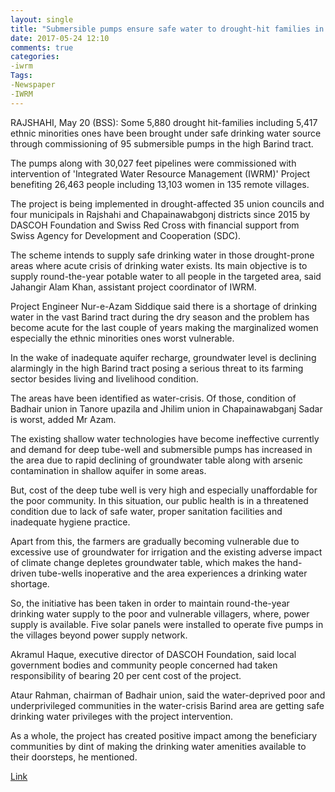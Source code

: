 ```yaml
---
layout: single
title: "Submersible pumps ensure safe water to drought-hit families in Barind region"
date: 2017-05-24 12:10
comments: true
categories: 
-iwrm
Tags:
-Newspaper
-IWRM
---
```

RAJSHAHI, May 20 (BSS): Some 5,880 drought hit-families including 5,417 ethnic minorities ones have been brought under safe drinking water source through commissioning of 95 submersible pumps in the high Barind tract.

The pumps along with 30,027 feet pipelines were commissioned with intervention of 'Integrated Water Resource Management (IWRM)' Project benefiting 26,463 people including 13,103 women in 135 remote villages.

The project is being implemented in drought-affected 35 union councils and four municipals in Rajshahi and Chapainawabgonj districts since 2015 by DASCOH Foundation and Swiss Red Cross with financial support from Swiss Agency for Development and Cooperation (SDC).

The scheme intends to supply safe drinking water in those drought-prone areas where acute crisis of drinking water exists. Its main objective is to supply round-the-year potable water to all people in the targeted area, said Jahangir Alam Khan, assistant project coordinator of IWRM.

Project Engineer Nur-e-Azam Siddique said there is a shortage of drinking water in the vast Barind tract during the dry season and the problem has become acute for the last couple of years making the marginalized women especially the ethnic minorities ones worst vulnerable.

In the wake of inadequate aquifer recharge, groundwater level is declining alarmingly in the high Barind tract posing a serious threat to its farming sector besides living and livelihood condition.

The areas have been identified as water-crisis. Of those, condition of Badhair union in Tanore upazila and Jhilim union in Chapainawabganj Sadar is worst, added Mr Azam.

The existing shallow water technologies have become ineffective currently and demand for deep tube-well and submersible pumps has increased in the area due to rapid declining of groundwater table along with arsenic contamination in shallow aquifer in some areas.

But, cost of the deep tube well is very high and especially unaffordable for the poor community. In this situation, our public health is in a threatened condition due to lack of safe water, proper sanitation facilities and inadequate hygiene practice.

Apart from this, the farmers are gradually becoming vulnerable due to excessive use of groundwater for irrigation and the existing adverse impact of climate change depletes groundwater table, which makes the hand-driven tube-wells inoperative and the area experiences a drinking water shortage.

So, the initiative has been taken in order to maintain round-the-year drinking water supply to the poor and vulnerable villagers, where, power supply is available. Five solar panels were installed to operate five pumps in the villages beyond power supply network.

Akramul Haque, executive director of DASCOH Foundation, said local government bodies and community people concerned had taken responsibility of bearing 20 per cent cost of the project.

Ataur Rahman, chairman of Badhair union, said the water-deprived poor and underprivileged communities in the water-crisis Barind area are getting safe drinking water privileges with the project intervention.

As a whole, the project has created positive impact among the beneficiary communities by dint of making the drinking water amenities available to their doorsteps, he mentioned.

<a href="http://print.thefinancialexpress-bd.com/2017/05/21/172999" target="_blank" rel="noopener noreferrer">Link</a>
